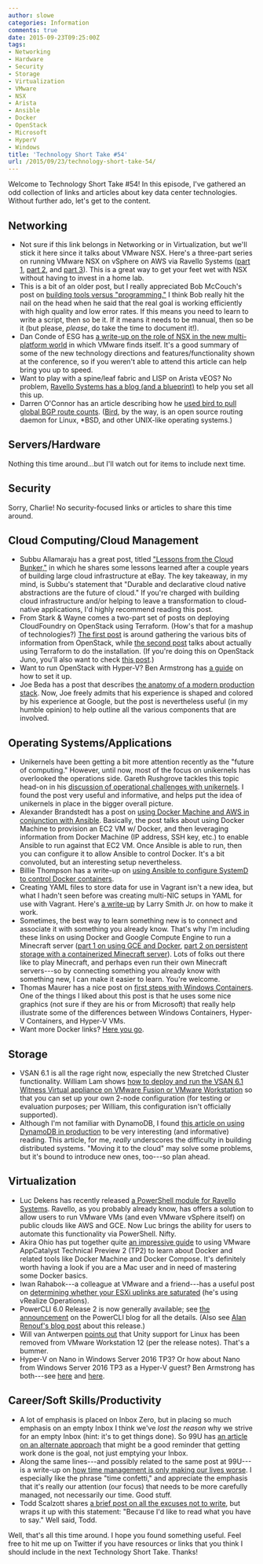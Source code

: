 ```yaml
---
author: slowe
categories: Information
comments: true
date: 2015-09-23T09:25:00Z
tags:
- Networking
- Hardware
- Security
- Storage
- Virtualization
- VMware
- NSX
- Arista
- Ansible
- Docker
- OpenStack
- Microsoft
- HyperV
- Windows
title: 'Technology Short Take #54'
url: /2015/09/23/technology-short-take-54/
---
```


Welcome to Technology Short Take #54! In this episode, I've gathered an odd collection of links and articles about key data center technologies. Without further ado, let's get to the content.

## Networking

- Not sure if this link belongs in Networking or in Virtualization, but we'll stick it here since it talks about VMware NSX. Here's a three-part series on running VMware NSX on vSphere on AWS via Ravello Systems ([part 1][link-6], [part 2][link-7], and [part 3][link-8]). This is a great way to get your feet wet with NSX without having to invest in a home lab.
- This is a bit of an older post, but I really appreciated Bob McCouch's post on [building tools versus "programming."][link-13] I think Bob really hit the nail on the head when he said that the real goal is working efficiently with high quality and low error rates. If this means you need to learn to write a script, then so be it. If it means it needs to be manual, then so be it (but please, _please_, do take the time to document it!).
- Dan Conde of ESG has [a write-up on the role of NSX in the new multi-platform world][link-23] in which VMware finds itself. It's a good summary of some of the new technology directions and features/functionality shown at the conference, so if you weren't able to attend this article can help bring you up to speed.
- Want to play with a spine/leaf fabric and LISP on Arista vEOS? No problem, [Ravello Systems has a blog (and a blueprint)][link-24] to help you set all this up.
- Darren O'Connor has an article describing how he [used bird to pull global BGP route counts][link-26]. ([Bird][link-27], by the way, is an open source routing daemon for Linux, *BSD, and other UNIX-like operating systems.)

## Servers/Hardware

Nothing this time around...but I'll watch out for items to include next time.

## Security

Sorry, Charlie! No security-focused links or articles to share this time around.

## Cloud Computing/Cloud Management

- Subbu Allamaraju has a great post, titled ["Lessons from the Cloud Bunker,"][link-1] in which he shares some lessons learned after a couple years of building large cloud infrastructure at eBay. The key takeaway, in my mind, is Subbu's statement that "Durable and declarative cloud native abstractions are the future of cloud." If you're charged with building cloud infrastructure and/or helping to leave a transformation to cloud-native applications, I'd highly recommend reading this post.
- From Stark & Wayne comes a two-part set of posts on deploying CloudFoundry on OpenStack using Terraform. (How's that for a mashup of technologies?) [The first post][link-3] is around gathering the various bits of information from OpenStack, while [the second post][link-4] talks about actually using Terraform to do the installation. (If you're doing this on OpenStack Juno, you'll also want to check [this post][link-5].)
- Want to run OpenStack with Hyper-V? Ben Armstrong has [a guide][link-9] on how to set it up.
- Joe Beda has a post that describes [the anatomy of a modern production stack][link-22]. Now, Joe freely admits that his experience is shaped and colored by his experience at Google, but the post is nevertheless useful (in my humble opinion) to help outline all the various components that are involved.

## Operating Systems/Applications

- Unikernels have been getting a bit more attention recently as the "future of computing." However, until now, most of the focus on unikernels has overlooked the operations side. Gareth Rushgrove tackles this topic head-on in his [discussion of operational challenges with unikernels][link-2]. I found the post very useful and informative, and helps put the idea of unikernels in place in the bigger overall picture.
- Alexander Brandstedt has a post on [using Docker Machine and AWS in conjunction with Ansible][link-11]. Basically, the post talks about using Docker Machine to provision an EC2 VM w/ Docker, and then leveraging information from Docker Machine (IP address, SSH key, etc.) to enable Ansible to run against that EC2 VM. Once Ansible is able to run, then you can configure it to allow Ansible to control Docker. It's a bit convoluted, but an interesting setup nevertheless.
- Billie Thompson has a write-up on [using Ansible to configure SystemD to control Docker containers][link-12].
- Creating YAML files to store data for use in Vagrant isn't a new idea, but what I hadn't seen before was creating multi-NIC setups in YAML for use with Vagrant. Here's [a write-up][link-14] by Larry Smith Jr. on how to make it work.
- Sometimes, the best way to learn something new is to connect and associate it with something you already know. That's why I'm including these links on using Docker and Google Compute Engine to run a Minecraft server ([part 1 on using GCE and Docker][link-16], [part 2 on persistent storage with a containerized Minecraft server][link-17]). Lots of folks out there like to play Minecraft, and perhaps even run their own Minecraft servers---so by connecting something you already know with something new, I can make it easier to learn. You're welcome.
- Thomas Maurer has a nice post on [first steps with Windows Containers][link-25]. One of the things I liked about this post is that he uses some nice graphics (not sure if they are his or from Microsoft) that really help illustrate some of the differences between Windows Containers, Hyper-V Containers, and Hyper-V VMs.
- Want more Docker links? [Here you go][link-29].

## Storage

- VSAN 6.1 is all the rage right now, especially the new Stretched Cluster functionality. William Lam shows [how to deploy and run the VSAN 6.1 Witness Virtual appliance on VMware Fusion or VMware Workstation][link-20] so that you can set up your own 2-node configuration (for testing or evaluation purposes; per William, this configuration isn't officially supported).
- Although I'm not familiar with DynamoDB, I found [this article on using DynamoDB in production][link-21] to be very interesting (and informative) reading. This article, for me, _really_ underscores the difficulty in building distributed systems. "Moving it to the cloud" may solve some problems, but it's bound to introduce new ones, too---so plan ahead.

## Virtualization

- Luc Dekens has recently released [a PowerShell module for Ravello Systems][link-18]. Ravello, as you probably already know, has offers a solution to allow users to run VMware VMs (and even VMware vSphere itself) on public clouds like AWS and GCE. Now Luc brings the ability for users to automate this functionality via PowerShell. Nifty.
- Akira Ohio has put together quite [an impressive guide][link-28] to using VMware AppCatalyst Technical Preview 2 (TP2) to learn about Docker and related tools like Docker Machine and Docker Compose. It's definitely worth having a look if you are a Mac user and in need of mastering some Docker basics.
- Iwan Rahabok---a colleague at VMware and a friend---has a useful post on [determining whether your ESXi uplinks are saturated][link-30] (he's using vRealize Operations).
- PowerCLI 6.0 Release 2 is now generally available; see [the announcement][link-31] on the PowerCLI blog for all the details. (Also see [Alan Renouf's blog post][link-33] about this release.)
- Will van Antwerpen [points out][link-32] that Unity support for Linux has been removed from VMware Workstation 12 (per the release notes). That's a bummer.
- Hyper-V on Nano in Windows Server 2016 TP3? Or how about Nano from Windows Server 2016 TP3 as a Hyper-V guest? Ben Armstrong has both---see [here][link-34] and [here][link-35].

## Career/Soft Skills/Productivity

- A lot of emphasis is placed on Inbox Zero, but in placing so much emphasis on an empty Inbox I think we've _lost the reason_ why we strive for an empty Inbox (hint: it's to get things done). So 99U has [an article on an alternate approach][link-10] that might be a good reminder that getting work done is the goal, not just emptying your Inbox.
- Along the same lines---and possibly related to the same post at 99U---is a write-up on [how time management is only making our lives worse][link-15]. I especially like the phrase "time confetti," and appreciate the emphasis that it's really our attention (our focus) that needs to be more carefully managed, not necessarily our time. Good stuff.
- Todd Scalzott shares [a brief post on all the excuses not to write][link-19], but wraps it up with this statement: "Because I'd like to read what you have to say." Well said, Todd.

Well, that's all this time around. I hope you found something useful. Feel free to hit me up on Twitter if you have resources or links that you think I should include in the next Technology Short Take. Thanks!

[link-1]: https://www.subbu.org/blog/2015/08/lessons-from-the-cloud-bunker
[link-2]: http://www.morethanseven.net/2015/08/21/operating-unikernel-challenges/
[link-3]: https://blog.starkandwayne.com/2015/05/06/configuring-openstack-for-cloud-foundry/
[link-4]: https://blog.starkandwayne.com/2015/05/06/deploying-cloud-foundry-on-openstack-using-terraform/
[link-5]: https://blog.starkandwayne.com/2015/05/05/openstack-juno-static-ip-patch/
[link-6]: http://nsx.world/nsx-on-aws-part-1/
[link-7]: http://nsx.world/nsx-on-aws-part-2/
[link-8]: http://nsx.world/nsx-on-aws-part-3/
[link-9]: http://blogs.msdn.com/b/virtual_pc_guy/archive/2015/08/25/getting-hyper-v-and-openstack-setup-quickly.aspx
[link-10]: http://99u.com/workbook/51514/screw-inbox-zero-heres-a-better-plan/
[link-11]: http://qone.io/docker/docker-machine/ansible/aws/2015/06/13/docker-ansible-aws-docker-machine.html
[link-12]: https://purplebooth.co.uk/blog/2015/05/31/managing-docker/
[link-13]: http://herdingpackets.net/2015/02/27/thoughts-on-building-tools-versus-programming/
[link-14]: http://everythingshouldbevirtual.com/vagrant-multi-nic-definitions-via-yaml
[link-15]: http://qz.com/447193/time-management-is-only-making-our-busy-lives-worse/
[link-16]: http://www.blog.juliaferraioli.com/2015/06/running-minecraft-server-on-google.html
[link-17]: http://www.blog.juliaferraioli.com/2015/07/saving-world-using-persistent-storage.html
[link-18]: http://www.lucd.info/2015/08/28/ravello-powershell-module/
[link-19]: http://notscott.blogspot.com/2015/09/musings-of-infrequent-blogger_17.html
[link-20]: http://www.virtuallyghetto.com/2015/09/how-to-deploy-and-run-the-vsan-6-1-witness-virtual-appliance-on-vmware-fusion-workstation.html
[link-21]: http://blog.sendwithus.com/using-dynamodb-production/
[link-22]: http://www.eightypercent.net/post/layers-in-the-stack.html
[link-23]: http://www.esg-global.com/blogs/vmworld-2015-a-multi-platform-world-the-role-of-nsx/
[link-24]: https://www.ravellosystems.com/blog/lisp-leaf-spine-architecture-arista-veos-on-aws/
[link-25]: http://www.thomasmaurer.ch/2015/09/first-steps-with-windows-containers/
[link-26]: https://mellowd.co.uk/ccie/?p=5771
[link-27]: http://bird.network.cz
[link-28]: https://www.penflip.com/akira.ohio/appcatalyst-hands-on-lab-en
[link-29]: http://www.nkode.io/2014/08/24/valuable-docker-links.html
[link-30]: http://virtual-red-dot.info/is-any-of-your-esxi-vmnics-saturated/
[link-31]: https://blogs.vmware.com/PowerCLI/2015/09/powercli-6-0-release-2-is-now-generally-available.html
[link-32]: http://planetvm.net/blog/?p=2936
[link-33]: http://www.virtu-al.net/2015/09/17/powercli-6-0-r2-the-most-advanced-version-vmware-has-ever-made/
[link-34]: http://blogs.msdn.com/b/virtual_pc_guy/archive/2015/09/08/running-hyper-v-on-nano-in-windows-server-2016-tp3.aspx
[link-35]: http://blogs.msdn.com/b/virtual_pc_guy/archive/2015/09/14/running-nano-from-windows-server-2016-tp3-on-hyper-v.aspx
